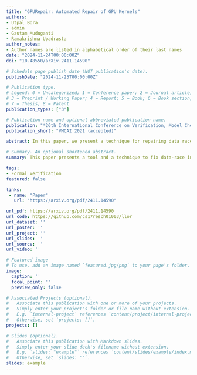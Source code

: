 ```yaml
---
title: "GPURepair: Automated Repair of GPU Kernels"
authors:
- Utpal Bora
- admin
- Gautam Muduganti
- Ramakrishna Upadrasta
author_notes:
- Author names are listed in alphabetical order of their last names
date: "2024-11-24T00:00:00Z"
doi: "10.48550/arXiv.2411.14590"

# Schedule page publish date (NOT publication's date).
publishDate: "2024-11-25T00:00:00Z"

# Publication type.
# Legend: 0 = Uncategorized; 1 = Conference paper; 2 = Journal article;
# 3 = Preprint / Working Paper; 4 = Report; 5 = Book; 6 = Book section;
# 7 = Thesis; 8 = Patent
publication_types: ["3"]

# Publication name and optional abbreviated publication name.
publication: "*26th International Conference on Verification, Model Checking and Abstract Interpretation*"
publication_short: "VMCAI 2021 (accepted)"

abstract: In this paper, we present a technique for repairing data race errors in parallel programs written in C/C++ and Fortran using the OpenMP API. Our technique can also remove barriers that are deemed unnecessary for correctness. We implement these ideas in our tool called LLOR, which takes a language-independent approach to provide appropriate placements of synchronization constructs to avoid data races. To the best of our knowledge, LLOR is the only tool that can repair parallel programs that use the OpenMP API. We showcase the capabilities of LLOR by performing extensive experiments on 415 parallel programs. 

# Summary. An optional shortened abstract.
summary: This paper presents a tool and a technique to fix data-race in certain subset of OpenMP programs by suggesting barrier insertions.

tags:
- Formal Verification
featured: false

links:
 - name: "Paper"
   url: "https://arxiv.org/pdf/2411.14590"

url_pdf: https://arxiv.org/pdf/2411.14590
url_code: https://github.com/cs17resch01003/llor
url_dataset: ''
url_poster: ''
url_project: ''
url_slides: ''
url_source: ''
url_video: ''

# Featured image
# To use, add an image named `featured.jpg/png` to your page's folder. 
image:
  caption: ''
  focal_point: ""
  preview_only: false

# Associated Projects (optional).
#   Associate this publication with one or more of your projects.
#   Simply enter your project's folder or file name without extension.
#   E.g. `internal-project` references `content/project/internal-project/index.md`.
#   Otherwise, set `projects: []`.
projects: []

# Slides (optional).
#   Associate this publication with Markdown slides.
#   Simply enter your slide deck's filename without extension.
#   E.g. `slides: "example"` references `content/slides/example/index.md`.
#   Otherwise, set `slides: ""`.
slides: example
---
```


